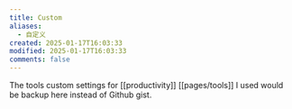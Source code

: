 ```yaml
---
title: Custom
aliases:
  - 自定义
created: 2025-01-17T16:03:33
modified: 2025-01-17T16:03:33
comments: false
---
```


The tools custom settings for [[productivity]] [[pages/tools]] I used would be backup here instead of Github gist.
